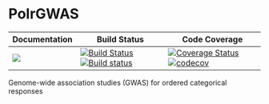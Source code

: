 # PolrGWAS

| **Documentation** | **Build Status** | **Code Coverage**  |
|-------------------|------------------|--------------------|
| [![](https://img.shields.io/badge/docs-latest-blue.svg)](https://OpenMendel.github.io/PolrGWAS.jl/latest) | [![Build Status](https://travis-ci.org/OpenMendel/PolrGWAS.jl.svg?branch=master)](https://travis-ci.org/OpenMendel/PolrGWAS.jl) [![Build status](https://ci.appveyor.com/api/projects/status/9qkvj4pbw8cwxa9l/branch/master?svg=true)](https://ci.appveyor.com/project/Hua-Zhou/polrgwas-jl/branch/master) | [![Coverage Status](https://coveralls.io/repos/github/OpenMendel/PolrGWAS.jl/badge.svg?branch=master)](https://coveralls.io/github/OpenMendel/PolrGWAS.jl?branch=master) [![codecov](https://codecov.io/gh/OpenMendel/PolrGWAS.jl/branch/master/graph/badge.svg)](https://codecov.io/gh/OpenMendel/PolrGWAS.jl) |  


Genome-wide association studies (GWAS) for ordered categorical responses
